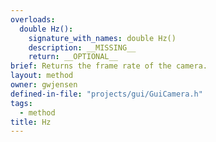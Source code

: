 ```yaml
---
overloads:
  double Hz():
    signature_with_names: double Hz()
    description: __MISSING__
    return: __OPTIONAL__
brief: Returns the frame rate of the camera.
layout: method
owner: gwjensen
defined-in-file: "projects/gui/GuiCamera.h"
tags:
  - method
title: Hz
---
```

